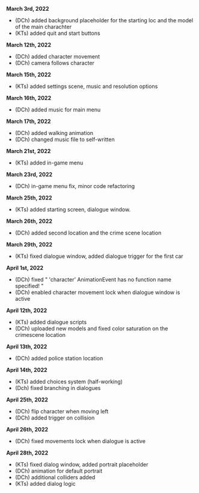 
**March 3rd, 2022**
- (DCh) added  background placeholder for the starting loc and the model of the main charachter
- (KTs) added quit and start buttons

**March 12th, 2022**
- (DCh) added character movement
- (DCh) camera follows character

**March 15th, 2022**
- (KTs) added settings scene, music and resolution options

**March 16th, 2022**
- (DCh) added music for main menu

**March 17th, 2022**
- (DCh) added walking animation
- (DCh) changed music file to self-written

**March 21st, 2022**
- (KTs) added in-game menu

**March 23rd, 2022**
 - (DCh) in-game menu fix, minor code refactoring

**March 25th, 2022**
- (KTs) added starting screen, dialogue window.

**March 26th, 2022**
- (DCh) added second location and the crime scene location

**March 29th, 2022**
- (KTs) fixed dialogue window, added dialogue trigger for the first car

**April 1st, 2022**
- (DCh) fixed " 'character' AnimationEvent has no function name specified! "
- (DCh) enabled character movement lock when dialogue window is active

**April 12th, 2022**
- (KTs) added dialogue scripts
- (DCh) uploaded new models and fixed color saturation on the crimescene location

**April 13th, 2022**
- (DCh) added police station location

**April 14th, 2022**
- (KTs) added choices system (half-working)
- (Dch) fixed branching in dialogues

**April 25th, 2022**
- (DCh) flip character when moving left
- (DCh) added trigger on collision

**April 26th, 2022**
- (DCh) fixed movements lock when dialogue is active

**April 28th, 2022**
- (KTs) fixed dialog window, added portrait placeholder
- (DCh) animation for default portrait
- (DCh) additional colliders added
- (KTs) added dialog logic